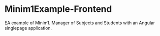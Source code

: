 # Minim1Example-Frontend
EA example of Minim1. Manager of Subjects and Students with an Angular singlepage application.
